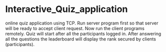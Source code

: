 # Interactive_Quiz_application
online quiz application using TCP.
Run server program first so that server will be ready to accept client request.
Now run the client programs remotely. 
Quiz will start after all the participants logged in. 
After answering all the questions the leaderboard will display the rank secured by clients (participants).
